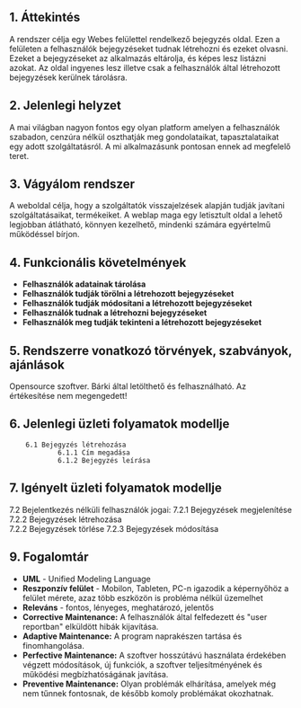 ## 1. Áttekintés

A rendszer célja egy Webes felülettel rendelkező bejegyzés oldal. Ezen a felületen a felhasználók bejegyzéseket tudnak létrehozni és ezeket olvasni. 
Ezeket a bejegyzéseket az alkalmazás eltárolja, és képes lesz listázni azokat. 
Az oldal ingyenes lesz illetve csak a felhasználók által létrehozott bejegyzések kerülnek tárolásra.

## 2. Jelenlegi helyzet

A mai világban nagyon fontos egy olyan platform amelyen a felhasználók szabadon, cenzúra nélkül oszthatják meg gondolataikat, tapasztalataikat egy adott szolgáltatásról. A mi alkalmazásunk pontosan ennek ad megfelelő teret.

## 3. Vágyálom rendszer 

A weboldal célja, hogy a szolgáltatók visszajelzések alapján tudják javítani szolgáltatásaikat, termékeiket.
A weblap maga egy letisztult oldal a lehető legjobban átlátható, könnyen kezelhető, mindenki számára egyértelmű működéssel bírjon.


## 4. Funkcionális követelmények

  - **Felhasználók adatainak tárolása**
  - **Felhasználók tudják törölni a létrehozott bejegyzéseket**
  - **Felhasználók tudják módosítani a létrehozott bejegyzéseket**
  - **Felhasználók tudnak a létrehozni bejegyzéseket**
  - **Felhasználók meg tudják tekinteni a létrehozott bejegyzéseket**

## 5. Rendszerre vonatkozó törvények, szabványok, ajánlások

Opensource szoftver. Bárki által letölthető és felhasználható. Az értékesítése nem megengedett!  

## 6. Jelenlegi üzleti folyamatok modellje

        6.1 Bejegyzés létrehozása
                6.1.1 Cím megadása      
                6.1.2 Bejegyzés leírása

## 7. Igényelt üzleti folyamatok modellje
   7.2 Bejelentkezés nélküli felhasználók jogai:
            7.2.1 Bejegyzések megjelenítése
            7.2.2 Bejegyzések létrehozása        
            7.2.2 Bejegyzések törlése
            7.2.3 Bejegyzések módosítása


## 9. Fogalomtár

- **UML** - Unified Modeling Language
- **Reszponzív felület** - Mobilon, Tableten, PC-n igazodik a
képernyőhöz a felület mérete, azaz több eszközön is probléma nélkül
üzemelhet
- **Releváns** - fontos, lényeges, meghatározó, jelentős
- **Corrective Maintenance:** A felhasználók által felfedezett és "user reportban"
elküldött hibák kijavítása.
- **Adaptive Maintenance:** A program naprakészen tartása és finomhangolása.
- **Perfective Maintenance:** A szoftver hosszútávú használata érdekében végzett
módosítások, új funkciók, a szoftver teljesítményének és működési
megbízhatóságának javítása.
- **Preventive Maintenance:** Olyan problémák elhárítása, amelyek még nem
tűnnek fontosnak, de később komoly problémákat okozhatnak.
